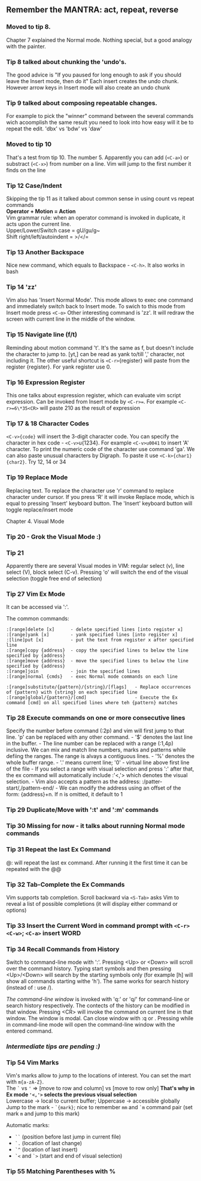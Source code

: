## Remember the MANTRA: act, repeat, reverse

### Moved to tip 8. 
Chapter 7 explained the Normal mode. Nothing special, but a good analogy with the painter.

### Tip 8 talked about chunking the 'undo's. 
The good advice is "If you paused for long enough to ask if you should leave the Insert mode, then do it"
Each insert creates the undo chunk. However arrow keys in Insert mode will also create an undo chunk

### Tip 9 talked about composing repeatable changes. 
For example to pick the "winner" command between the several commands wich acoomplish the same result you need to look into how easy will it be to repeat the edit. 'dbx' vs 'bdw' vs 'daw'
 
### Moved to tip 10
That's a test from tip 10. The number 5. Apparently you can add (`<C-a>`) or substract (`<C-x>`) from number on a line. 
Vim will jump to the first number it finds on the line
 
### Tip 12 Case/Indent
Skipping the tip 11 as it talked about common sense in using count vs repeat commands  
**Operator + Motion = Action**  
Vim grammar rule: when an operator command is invoked in duplicate, it acts upon the current line.  
Upper/Lower/Switch case = gU/gu/g~  
Shift right/left/autoindent = \>/\</=  

### Tip 13 Another Backspace
Nice new command, which equals to Backspace - `<C-h>`. It also works in bash

### Tip 14 'zz'
Vim also has 'Insert Normal Mode'. This mode allows to exec one command and immediately switch back to Insert mode. To swich to this mode from Insert mode press `<C-o>`
Other interesting command is 'zz'. It will redraw the screen with current line in the middle of the window.

### Tip 15 Navigate line (f/t)
Reminding about motion command 't'. It's the same as f, but doesn't include the character to jump to. [yt,] can be read as yank to/till ',' character, not including it. 
The other useful shortcut is `<C-r>`{register} will paste from the register {register}. For yank register use 0.

### Tip 16 Expression Register
This one talks about expression register, which can evaluate vim script expression. Can be invoked from Insert mode by `<C-r>=`. For example `<C-r>=6\*35<CR>` will paste 210 as the result of expression

### Tip 17 & 18 Character Codes
`<C-v>{code}` will insert the 3-digit character code. You can specify the character in hex code - `<C-v>`u{1234}. For example `<C-v>u0041` to insert 'A' character. To print the numeric code of the character use command 'ga'.
We can also paste unusual characters by Digraph. To paste it use `<C-k>{char1}{char2}`. Try 12, 14 or 34

### Tip 19 Replace Mode
Replacing text. To replace the character use 'r' command to replace character under cursor. If you press 'R' it will invoke Replace mode, which is equal to pressing 'Insert' keyboard button. The 'Insert' keyboard button will toggle replace/insert mode

Chapter 4. Visual Mode
### Tip 20 - Grok the Visual Mode :)

### Tip 21
Apparently there are several Visual modes in VIM: regular select (v), line select (V), block select (C-v). Pressing 'o' will switch the end of the visual selection (toggle free end of selection)

### Tip 27 Vim Ex Mode
It can be accessed via ':'.

The common commands:

    :[range]delete [x]      - delete specified lines [into register x]
    :[range]yank [x]        - yank specified lines [into register x]
    :[line]put [x]          - put the text from register x after specified line
    :[range]copy {address}  - copy the specified lines to below the line specified by {address}
    :[range]move {address}  - move the specified lines to below the line specified by {address}
    :[range]join            - join the specified lines
    :[range]normal {cmds}   - exec Normal mode commands on each line

    :[range]substitute/{pattern}/{string}/[flags]   - Replace occurrences of {pattern} with {string} on each specified line
    :[range]global/{pattern}/[cmd]                  - Execute the Ex command [cmd] on all specified lines where teh {pattern} matches

### Tip 28 Execute commands on one or more consecutive lines
Specify the number before command (:2p) and vim will first jump to that line. 'p' can be replaced with any other command. 
    - '$' denotes the last line in the buffer.
    - The line number can be replaced with a range (:1,4p) inclusive. We can mix and match line numbers, marks and patterns while defiing the ranges. The range is alvays a contiguous lines.
    - '%' denotes the whole buffer range.
    - '.' means current line; '0' - virtual line above first line of the file
    - If you select a range with visual selection and press ':' after that, the ex command will automatically include :'<,'> which denotes the visual selection.
    - Vim also accepts a pattern as the address: :/patter-start/,/pattern-end/
    - We can modify the address using an offset of the form: {address}+n. If n is omitted, it default to 1

### Tip 29 Duplicate/Move with ':t' and ':m' commands

### Tip 30 **Missing** for now - it talks about running Normal mode commands

### Tip 31 Repeat the last Ex Command
@: will repeat the last ex command. After running it the first time it can be repeated with the @@

### Tip 32 Tab-Complete the Ex Commands
Vim supports tab completion. Scroll backward via `<S-Tab>`
_<C-d>_ asks Vim to reveal a list of possible completions (it will display either command or options)

### Tip 33 Insert the Current Word in command prompt with `<C-r><C-w>`; `<C-a>` insert WORD

### Tip 34 Recall Commands from History
Switch to command-line mode with ':'. Pressing \<Up\> or \<Down\> will scroll over the command history. Typing start symbols and then pressing \<Up\>/\<Down\> will search by the starting symbols only (for example [h] will show all commands starting withe 'h'). The same works for search history (instead of : use /).

_The command-line window_ is invoked with 'q:' or 'q/' for command-line or search history respectively. The contects of the history can be modified in that window. Pressing \<CR\> will invoke the command on current line in that window. The window is modal. Can close window with :q or <CR>. Pressing <C-f> while in command-line mode will open the command-line window with the entered command.

### _Intermediate tips are pending :)_

### Tip 54 Vim Marks
Vim's marks allow to jump to the locations of interest. You can set the mart with `m{a-zA-Z}`.  
The `` ` `` vs ` ' ` => [move to row and column] vs [move to row only]  **That's why in Ex mode `'<,'>` selects the previous visual selection**  
Lowercase -> local to current buffer; Uppercase -> accessible globally  
Jump to the mark - `` `{mark} ``; nice to remember `mm` and `` `m `` command pair (set mark `m` and jump to this mark)

Automatic marks: 
- ``` `` ``` (position before last jump in current file)
- `` `. `` (location of last change)
- `` `^ `` (location of last insert)
- `` `< `` and `` `> `` (start and end of visual selection)

### Tip 55 Matching Parentheses with %
